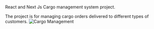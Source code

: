 React and Next Js Cargo management system project. 

The project is for managing cargo orders delivered to different types of customers.
![Cargo Management](https://github.com/ColeColombia/cargo/assets/74678890/842c072a-5ad7-41d9-bbac-501605df421d)

